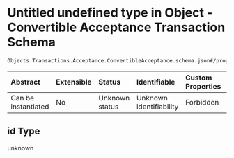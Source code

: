 # Untitled undefined type in Object - Convertible Acceptance Transaction Schema

```txt
Objects.Transactions.Acceptance.ConvertibleAcceptance.schema.json#/properties/id
```



| Abstract            | Extensible | Status         | Identifiable            | Custom Properties | Additional Properties | Access Restrictions | Defined In                                                                                                                                  |
| :------------------ | :--------- | :------------- | :---------------------- | :---------------- | :-------------------- | :------------------ | :------------------------------------------------------------------------------------------------------------------------------------------ |
| Can be instantiated | No         | Unknown status | Unknown identifiability | Forbidden         | Allowed               | none                | [ConvertibleAcceptance.schema.json*](../../schema/objects/transactions/acceptance/ConvertibleAcceptance.schema.json "open original schema") |

## id Type

unknown
